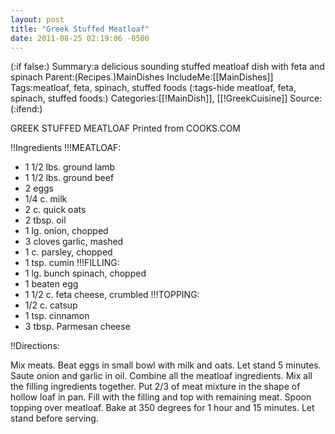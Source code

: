 ```yaml
---
layout: post
title: "Greek Stuffed Meatloaf"
date: 2011-08-25 02:19:06 -0500
---
```

(:if false:)
Summary:a delicious sounding stuffed meatloaf dish with feta and spinach
Parent:(Recipes.)MainDishes
IncludeMe:[[MainDishes]]
Tags:meatloaf, feta, spinach, stuffed foods
(:tags-hide meatloaf, feta, spinach, stuffed foods:)
Categories:[[!MainDish]], [[!GreekCuisine]]
Source:
(:ifend:)



GREEK STUFFED MEATLOAF
Printed from COOKS.COM

!!Ingredients
!!!MEATLOAF:
* 1 1/2 lbs. ground lamb
* 1 1/2 lbs. ground beef
* 2 eggs
* 1/4 c. milk
* 2 c. quick oats
* 2 tbsp. oil
* 1 lg. onion, chopped
* 3 cloves garlic, mashed
* 1 c. parsley, chopped
* 1 tsp. cumin
!!!FILLING:
* 1 lg. bunch spinach, chopped
* 1 beaten egg
* 1 1/2 c. feta cheese, crumbled
!!!TOPPING:
* 1/2 c. catsup
* 1 tsp. cinnamon
* 3 tbsp. Parmesan cheese

!!Directions:

Mix meats. Beat eggs in small bowl with milk and oats. Let stand 5 minutes. Saute onion and garlic in oil. Combine all the meatloaf ingredients. Mix all the filling ingredients together. Put 2/3 of meat mixture in the shape of hollow loaf in pan. Fill with the filling and top with remaining meat. Spoon topping over meatloaf. Bake at 350 degrees for 1 hour and 15 minutes. Let stand before serving.


